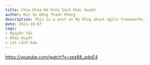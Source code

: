 ```yaml
---
title: Chìa Khóa Để Hiểu Sách Khải Huyền
author: Mục Sư Đặng Thanh Phong
description: This is a post on My Blog about agile frameworks.
date: 2021-10-07
tags:
- Nguyên tắc
- Khải Huyền
- Lời cảnh báo
---
```


https://youtube.com/watch?v=zez88_qdoE4

